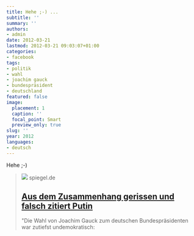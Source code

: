 ```yaml
---
title: Hehe ;-) ...
subtitle: ''
summary: ''
authors:
- admin
date: 2012-03-21
lastmod: 2012-03-21 09:03:07+01:00
categories:
- facebook
tags:
- politik
- wahl
- joachim gauck
- bundespräsident
- deutschland
featured: false
image:
  placement: 1
  caption: ''
  focal_point: Smart
  preview_only: true
slug: ''
year: 2012
languages:
- deutsch
---
```


Hehe ;-)
> [![](https://cdn.prod.www.spiegel.de/images/a2a3bede-0001-0004-0000-000000329449_w1200_r1.778_fpx62.27_fpy49.98.jpg)](http://www.spiegel.de/spam/0,1518,822124,00.html)
> spiegel.de
> ## [Aus dem Zusammenhang gerissen und falsch zitiert Putin](http://www.spiegel.de/spam/0,1518,822124,00.html)
>
>"Die Wahl von Joachim Gauck zum deutschen Bundespräsidenten war zutiefst undemokratisch: